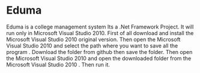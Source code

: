 # Eduma
Eduma is a college management system
Its a .Net Framework Project.
It will run only in Microsoft Visual Studio 2010.
First of all download and install the Microsoft Visual Studio 2010 original version.
Then open the Microsoft Visual Studio 2010 and select the path where you want to save all the program .
Download the folder from github then  save the folder.
Then open the Microsoft Visual Studio 2010 and open the downloaded folder from the Microsoft Visual Studio 2010 .
Then run it.
